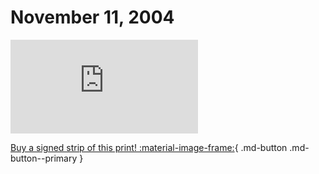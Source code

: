 # November 11, 2004

![](https://www.achewood.com/comic.php?date=11112004)

[Buy a signed strip of this print! :material-image-frame:](https://achewood-holiday-pop-up.myshopify.com/products/strip#11112004){ .md-button .md-button--primary }

